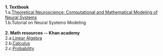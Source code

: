 <b>1. Textbook</b><br>
1.a.<a href="http://www.gatsby.ucl.ac.uk/~dayan/book/">Theoretical Neuroscience: Computational and Mathematical Modeling of Neural Systems</a><br>
1.b.Tutorial on Neural Systems Modeling<br>
<br>
<b>2. Math resources -- Khan academy</b><br>
2.a.<a href="https://www.khanacademy.org/math/linear-algebra">Linear Algebra</a><br>
2.b.<a href="https://www.khanacademy.org/math/differential-calculus">Calculus</a><br>
2.c.<a href="https://www.khanacademy.org/math/probability">Probability</a><br>

